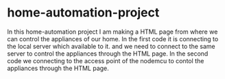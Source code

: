 # home-automation-project
In this home-automation project I am making a HTML page from where we can control the appliances of our home.
In the first code it is connecting to the local server which available to it. and we need to connect to the same server to control the appliances through the HTML page.
In the second code we connecting to the access point of the nodemcu to contol the appliances through the HTML page.
